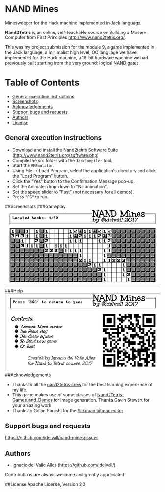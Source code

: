# NAND Mines
Minesweeper for the Hack machine implemented in Jack language. 

**Nand2Tetris** is an online, self-teachable course on Building a Modern Computer from First Principles http://www.nand2tetris.org/.

This was my project submission for the module 9, a game implemented in the Jack language, a minimalist high level, OO language we have implemented for the Hack machine, a 16-bit hardware wachine we had previously built starting from the very ground: logical NAND gates.


Table of Contents
=================
* [General execution instructions](#general-execution-instructions)
* [Screenshots](#screenshots)
* [Acknowledgements](#acknowledgements)
* [Support bugs and requests](#support-bugs-and-requests)
* [Authors](#authors)
* [License](#license)

## General execution instructions

 - Download and install the Nand2tetris Software Suite (http://www.nand2tetris.org/software.php)
 - Compile the src folder with the `JackCompiler` tool.
 - Start the `VMEmulator`.
 - Using File -> Load Program, select the application's directory and click the "Load Program" button.
 - Click the "Yes" button to the Confirmation Message pop-up.
 - Set the Animate: drop-down to "No animation".
 - Set the speed slider to "Fast" (not necessary for all demos).
 - Press "F5" to run.
 
##Screenshots
###Gameplay
![nand-mines board](img/nand-mines.gif)
###Help
![nand-mines help](img/nand-mines-help.gif)
##Acknowledgements
- Thanks to all the [nand2tetris crew](http://www.nand2tetris.org/team.php) for the best learning experience of my life.
- This game makes use of some classes of [Nand2Tetris-Games_and_Demos](https://github.com/gav-/Nand2Tetris-Games_and_Demos) for image generation. Thanks Gavin Stewart for your amazing work
- Thanks to Golan Parashi for the [Sokoban bitmap editor](https://github.com/idelvall/nand-mines/tree/master/tools/BitmapEditor)

## Support bugs and requests
https://github.com/idelvall/nand-mines/issues

## Authors

- Ignacio del Valle Alles (<https://github.com/idelvall/>)

Contributions are always welcome and greatly appreciated!

##License
Apache License, Version 2.0


